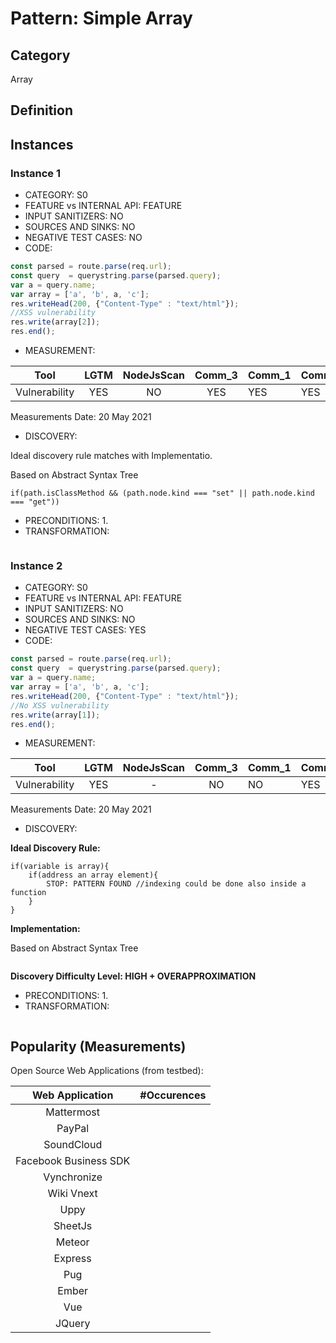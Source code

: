# Pattern: Simple Array

## Category

Array

## Definition

## Instances

### Instance 1

- CATEGORY: S0
- FEATURE vs INTERNAL API: FEATURE
- INPUT SANITIZERS: NO
- SOURCES AND SINKS: NO
- NEGATIVE TEST CASES: NO
- CODE:

```javascript
const parsed = route.parse(req.url);
const query  = querystring.parse(parsed.query);
var a = query.name;
var array = ['a', 'b', a, 'c'];
res.writeHead(200, {"Content-Type" : "text/html"});
//XSS vulnerability
res.write(array[2]);
res.end();
```

- MEASUREMENT:

|     Tool      | LGTM | NodeJsScan | Comm_3 | Comm_1 | Comm_2 | Vulnerable |
| :-----------: | :--: | :--------: | :------: | ------- | --------- | ---------- |
| Vulnerability | YES  |   NO       |  YES     |    YES  |  YES      |   YES      |
Measurements Date: 20 May 2021

- DISCOVERY:



Ideal discovery rule matches with Implementatio.

Based on Abstract Syntax Tree

```
if(path.isClassMethod && (path.node.kind === "set" || path.node.kind === "get"))
```



- PRECONDITIONS:
   1.
- TRANSFORMATION:
```
```
### Instance 2

- CATEGORY: S0
- FEATURE vs INTERNAL API: FEATURE
- INPUT SANITIZERS: NO
- SOURCES AND SINKS: NO
- NEGATIVE TEST CASES: YES
- CODE:

```javascript
const parsed = route.parse(req.url);
const query  = querystring.parse(parsed.query);
var a = query.name;
var array = ['a', 'b', a, 'c'];
res.writeHead(200, {"Content-Type" : "text/html"});
//No XSS vulnerability
res.write(array[1]);
res.end();
```

- MEASUREMENT:

|     Tool      | LGTM | NodeJsScan | Comm_3 | Comm_1 | Comm_2 | Vulnerable |
| :-----------: | :--: | :--------: | :------: | ------- | --------- | ---------- |
| Vulnerability |  YES |      -    |    NO   |      NO |       YES |   NO     |
Measurements Date: 20 May 2021

- DISCOVERY:



**Ideal Discovery Rule:**

```
if(variable is array){
	if(address an array element){
		STOP: PATTERN FOUND //indexing could be done also inside a function
	}
}
```

**Implementation:**

Based on Abstract Syntax Tree

```
```

**Discovery Difficulty Level: HIGH + OVERAPPROXIMATION** 

- PRECONDITIONS:
   1.
- TRANSFORMATION:
```
```
## Popularity (Measurements)

Open Source Web Applications (from testbed):

|    Web Application    | #Occurences |
| :-------------------: | :---------: |
|      Mattermost       |             |
|        PayPal         |             |
|      SoundCloud       |             |
| Facebook Business SDK |             |
|      Vynchronize      |             |
|      Wiki Vnext       |             |
|         Uppy          |             |
|        SheetJs        |             |
|        Meteor         |             |
|        Express        |             |
|          Pug          |             |
|         Ember         |             |
|          Vue          |             |
|        JQuery         |             |



